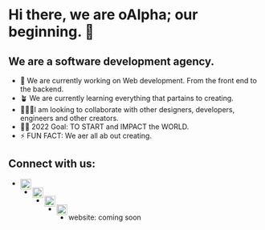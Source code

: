 # Hi there, we are oAlpha; our beginning. 👋

## We are a software development agency.

- 🔭 We are currently working on Web development. From the front end to the backend.
- 🪴 We are currently learning everything that partains to creating.
- 🧑‍🤝‍🧑I am looking to collaborate with other designers, developers, engineers and other creators.
- 🏌️‍♂️ 2022 Goal: TO START and IMPACT the WORLD.
- ⚡ FUN FACT: We aer all ab out creating.

## Connect with us:

- [<img align="left" alt="Twitter" width="21px" src="https://cdn.jsdelivr.net/npm/simple-icons@v3/icons/twitter.svg"/>][twitter]
- [<img align="left" alt="Youtube" width="21px" src="https://cdn.jsdelivr.net/npm/simple-icons@v3/icons/youtube.svg"/>][youtube]
- [<img align="left" alt="Instagram" width="21px" src="https://cdn.jsdelivr.net/npm/simple-icons@v3/icons/instagram.svg"/>][instagram]
- [<img align="left" alt="LinkedIn" width="21px" src="https://cdn.jsdelivr.net/npm/simple-icons@v3/icons/linkedin.svg"/>][linkedin]
- website: coming soon

[twitter]: https://twitter.com/oAlpha0001
[youtube]: https://youtube.com/channel/UCdpQ10u5vVWoEPEYW8W6V6A
[instagram]: https://www.instagram.com/oalpha0001/
[linkedin]: https://www.linkedin.com/company/oalpha/
